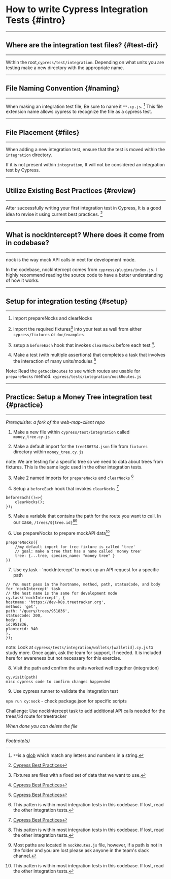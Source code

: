 # How to write Cypress Integration Tests {#intro}

---

## Where are the integration test files? {#test-dir}

---

Within the root,`cypress/test/integration`. Depending on what units you are testing make a new directory with the appropriate name.

---

## File Naming Convention {#naming}

---

When making an integration test file, Be sure to name it `**.cy.js`. [^1] This file extension name allows cypress to recognize the file as a cypress test.

---

## File Placement {#files}

---

When adding a new integration test, ensure that the test is moved within the `integration` directory.

If it is not present within `integration`, It will not be considered an integration test by Cypress.

---

## Utilize Existing Best Practices {#review}

---

After successfully writing your first integration test in Cypress, It is a good idea to revise it using current best practices. [^2]

---

## What is nockIntercept? Where does it come from in codebase?

---

nock is the way mock API calls in next for development mode.

In the codebase, nockIntercept comes from `cypress/plugins/index.js`. I highly recommend reading the source code to have a better understanding of how it works.

---

## Setup for integration testing {#setup}

---

1. import prepareNocks and clearNocks

2. import the required fixtures[^3] into your test as well from either `cypress/fixtures` or `doc/examples`

3. setup a `beforeEach` hook that invokes `clearNocks` before each test [^2].

4. Make a test (with multiple assertions) that completes a task that involves the interaction of many units/modules [^2]

Note: Read the `getNockRoutes` to see which routes are usable for `prepareNocks` method.
`cypress/tests/integration/nockRoutes.js`

---

## Practice: Setup a Money Tree integration test {#practice}

---

_Prerequisite: a fork of the web-map-client repo_

1. Make a new file within `cypress/test/integration` called `money_tree.cy.js`

2. Make a default import for the `tree186734.json` file from `fixtures` directory within `money_tree.cy.js`

note: We are testing for a specific tree so we need to data about trees from fixtures. This is the same logic used in the other integration tests.

3. Make 2 named imports for `prepareNocks` and `clearNocks`
   [^4]

4. Setup a `beforeEach` hook that invokes `clearNocks` [^2]

```
beforeEach(()=>{
    clearNocks();
});
```

5. Make a variable that contains the path for the route you want to call. In our case, `/trees/${tree.id}`[^4][^5]

6. Use prepareNocks to prepare mockAPI data[^4]

```
prepareNocks({
    //my default import for tree fixture is called 'tree'
    // goal: make a tree that has a name called 'money tree'
    tree: {...tree, species_name: "money tree" }
})
```

7. Use cy.task - 'nockIntercept' to mock up an API request for a specific path

```
// You must pass in the hostname, method, path, statusCode, and body for 'nockIntercept' task
// the host name is the same for development mode
cy.task('nockIntercept', {
hostname: 'https://dev-k8s.treetracker.org',
method: 'get',
path: '/query/trees/951836',
statusCode: 200,
body: {
id:951836,
planterid: 940
},
});
```

note: Look at `cypress/tests/integration/wallets/[walletid].cy.js` to study more. Once again, ask the team for support, if needed. It is included here for awareness but not necessary for this exercise.

8. Visit the path and confirm the units worked well together (integration)

```
cy.visit(path)
misc cypress code to confirm changes happended
```

9. Use cypress runner to validate the integration test

`npm run cy:nock` - check package.json for specific scripts

Challenge: Use nockIntercept task to add additional API calls needed for the trees/:id route for treetracker

_When done you can delete the file_

---

_Footnote(s)_

[^1]: `**`is a [glob](https://r.search.yahoo.com/_ylt=AwrJ.XfPFr9jE7YNpApXNyoA;_ylu=Y29sbwNiZjEEcG9zAzEEdnRpZAMEc2VjA3Nj/RV=2/RE=1673496400/RO=10/RU=https%3a%2f%2fen.wikipedia.org%2fwiki%2fGlob_%28programming%29/RK=2/RS=5mf25_7ZW3baIqm596Rp_g9BmBA-) which match any letters and numbers in a string.
[^2]: [Cypress Best Practices](https://docs.cypress.io/guides/references/best-practices)
[^3]: Fixtures are files with a fixed set of data that we want to use.
[^4]: This patten is within most integration tests in this codebase. If lost, read the other integration tests.
[^5]: Most paths are located in `nockRoutes.js` file, however, if a path is not in the folder and you are lost please ask anyone in the team's slack channel.
